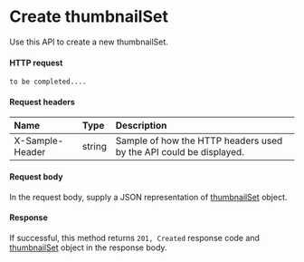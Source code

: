 # Create thumbnailSet

Use this API to create a new thumbnailSet.
#### HTTP request
```http
to be completed....
```
#### Request headers
| Name       | Type | Description|
|:---------------|:--------|:----------|
| X-Sample-Header  | string  | Sample of how the HTTP headers used by the API could be displayed.|

#### Request body
In the request body, supply a JSON representation of [thumbnailSet](../api/thumbnailset.md) object.


#### Response
If successful, this method returns `201, Created` response code and [thumbnailSet](../resources/thumbnailset.md) object in the response body.

